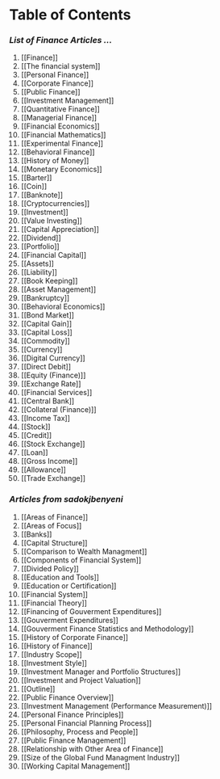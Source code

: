 # **Table of Contents**
### *List of Finance Articles ...*

1. [[Finance]]
2. [[The financial system]]
3. [[Personal Finance]]
4. [[Corporate Finance]]
5. [[Public Finance]]
6. [[Investment Management]]
7. [[Quantitative Finance]]
8. [[Managerial Finance]]
9. [[Financial Economics]]
10. [[Financial Mathematics]]
11. [[Experimental Finance]]
12. [[Behavioral Finance]]
13. [[History of Money]]
14. [[Monetary Economics]]
15. [[Barter]]
16. [[Coin]]
17. [[Banknote]]
18. [[Cryptocurrencies]]
19. [[Investment]]
20. [[Value Investing]]
21. [[Capital Appreciation]]
22. [[Dividend]]
23. [[Portfolio]]
24. [[Financial Capital]]
25. [[Assets]]
26. [[Liability]]
27. [[Book Keeping]]
28. [[Asset Management]]
29. [[Bankruptcy]]
30. [[Behavioral Economics]]
31. [[Bond Market]]
32. [[Capital Gain]]
33. [[Capital Loss]]
34. [[Commodity]]
35. [[Currency]]
36. [[Digital Currency]]
37. [[Direct Debit]]
38. [[Equity (Finance)]]
39. [[Exchange Rate]]
40. [[Financial Services]]
41. [[Central Bank]]
42. [[Collateral (Finance)]]
43. [[Income Tax]]
44. [[Stock]]
45. [[Credit]]
46. [[Stock Exchange]]
47. [[Loan]]
48. [[Gross Income]]
49. [[Allowance]]
50. [[Trade Exchange]]

### *Articles from sadokjbenyeni*
1. [[Areas of Finance]]
1.  [[Areas of Focus]]
2.  [[Banks]]
3.  [[Capital Structure]]
4.  [[Comparison to Wealth Managment]]
5.  [[Components of Financial System]]
6.  [[Divided Policy]]
7.  [[Education and Tools]]
8.  [[Education or Certification]]
9.  [[Financial System]]
10. [[Financial Theory]]
11. [[Financing of Gouverment Expenditures]]
12. [[Gouverment Expenditures]]
13. [[Gouverment Finance Statistics and Methodology]]
14. [[History of Corporate Finance]]
15. [[History of Finance]]
16. [[Industry Scope]]
17. [[Investment Style]]
18. [[Investment Manager and Portfolio Structures]]
19. [[Investment and Project Valuation]]
20. [[Outline]]
21. [[Public Finance Overview]]
22. [[Investment Management (Performance Measurement)]]
23. [[Personal Finance Principles]]
24. [[Personal Financial Planning Process]]
25. [[Philosophy, Process and People]]
26. [[Public Finance Management]]
27. [[Relationship with Other Area of Finance]]
28. [[Size of the Global Fund Managment Industry]]
29. [[Working Capital Management]]